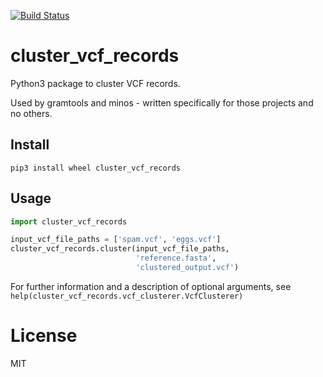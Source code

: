 [![Build Status](https://travis-ci.org/iqbal-lab-org/cluster_vcf_records.svg?branch=master)](https://travis-ci.org/iqbal-lab-org/cluster_vcf_records)

# cluster_vcf_records
Python3 package to cluster VCF records.

Used by gramtools and minos - written specifically for those projects and no others.

## Install
    pip3 install wheel cluster_vcf_records

## Usage
```python
import cluster_vcf_records

input_vcf_file_paths = ['spam.vcf', 'eggs.vcf']
cluster_vcf_records.cluster(input_vcf_file_paths,
                            'reference.fasta',
                            'clustered_output.vcf')
```

For further information and a description of optional arguments, see `help(cluster_vcf_records.vcf_clusterer.VcfClusterer)`

# License
MIT
